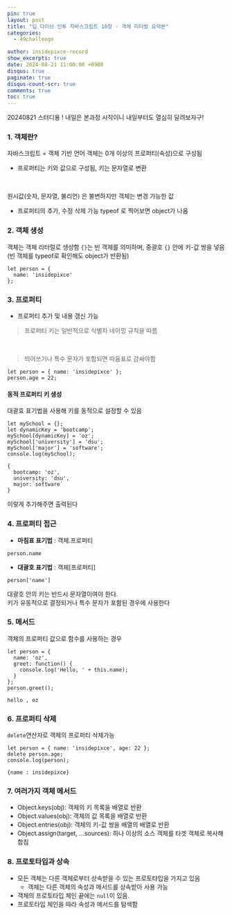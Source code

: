 ```yaml
---
pin: true
layout: post
title: "딥 다이브 인투 자바스크립트 10장 - 객체 리터럴 요약본"
categories:
  - 49challenge

author: insidepixce-record
show_excerpts: true
date: 2024-08-21 11:00:00 +0900
disqus: true
paginate: true
disqus-count-scr: true
comments: true
toc: true
---
```


20240821 스터디용 ! 내일은 본과정 시작이니 내일부터도 열심히 달려보자구!

### 1. 객체란?
자바스크립트 = 객체 기반 언어 
객체는 0개 이상의 프로퍼티(속성)으로 구성됨
- 프로퍼티는 키와 값으로 구성됨, 키는 문자열로 변환
<br>

원시값(숫자, 문자열, 불리언) 은 불변하지만 객체는 변경 가능한 값
- 프로퍼티의 추가, 수정 삭제 가능
typeof 로 찍어보면 object가 나옴



### 2. 객체 생성
객체는 객체 리터럴로 생성함
`{}`는 빈 객체를 의미하며, 중괄호 `{}` 안에 키-값 쌍을 넣음 <br>
(빈 객체를 typeof로 확인해도 object가 반환됨) 

```
let person = {
  name: 'insidepixce'
};
```
 

### 3. 프로퍼티 
- 프로퍼티 추가 및 내용 갱신 가능
> 프로퍼티 키는 일반적으로 식별자 네이밍 규칙을 따름
<br>

> 띄어쓰기나 특수 문자가 포함되면 따옴표로 감싸야함



```
let person = { name: 'insidepixce' };
person.age = 22; 
```
#### 동적 프로퍼티 키 생성 
대괄효 표기법을 사용해 키를 동적으로 설정할 수 있음
```
let mySchool = {};
let dynamicKey = 'bootcamp';
mySchool[dynamicKey] = 'oz';
mySchool['university'] = 'dsu';
mySchool['major'] = 'software';
console.log(mySchool); 
```
```
{
  bootcamp: 'oz',
  university: 'dsu',
  major:`software`
}
```

이렇게 추가해주면 출력된다 

### 4. 프로퍼티 접근 
- **마침표 표기법** : 객체.프로퍼티
```
person.name
```
- **대괄호 표기법** : 객체[프로퍼티]
```
person['name']
```
대괄호 안의 키는 반드시 문자열이여야 한다. <br>
키가 유동적으로 결정되거나 특수 문자가 포함된 경우에 사용한다

### 5. 메서드 
객체의 프로퍼티 값으로 함수를 사용하는 경우 
```
let person = {
  name: 'oz',
  greet: function() {
    console.log('Hello, ' + this.name);
  }
};
person.greet(); 
```
```
hello , oz
```

### 6. 프로퍼티 삭제 
`delete`연산자로 객체의 프로퍼티 삭제가능
```
let person = { name: 'insidepixce', age: 22 };
delete person.age;
console.log(person); 
```
```
{name : insidepixce}
```

### 7. 여러가지 객체 메서드 
- Object.keys(obj): 객체의 키 목록을 배열로 반환
- Object.values(obj): 객체의 값 목록을 배열로 반환
- Object.entries(obj): 객체의 키-값 쌍을 배열의 배열로 반환
- Object.assign(target, ...sources): 하나 이상의 소스 객체를 타겟 객체로 복사해 합침

### 8. 프로토타입과 상속
- 모든 객체는 다른 객체로부터 상속받을 수 있는 프로토타입을 가지고 있음
  - 객체는 다른 객체의 속성과 메서드를 상속받아 사용 가능
- 객체의 프로토타입 체인 끝에는 `null`이 있음. 
- 프로토타입 체인을 따라 속성과 메서드를 탐색함